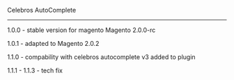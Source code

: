 Celebros AutoComplete

------------------------

1.0.0 - stable version for magento Magento 2.0.0-rc

1.0.1 - adapted to Magento 2.0.2

1.1.0 - compability with celebros autocomplete v3 added to plugin

1.1.1 - 1.1.3 - tech fix